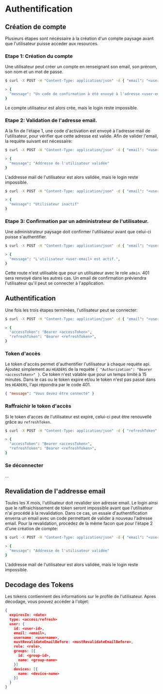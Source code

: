 # Authentification


## Création de compte

Plusieurs étapes sont nécéssaire à la création d'un compte paysage avant que l'utilisateur puisse acceder aux resources.

### Etape 1: Création du compte
Une utilisateur peut créer un compte en renseignant son email, son prénom, son nom et un mot de passe.
```sh
$ curl -X POST -H "Content-Type: application/json" -d { "email": "<user-email>", "firstName": "<user-firstname>", "lastName": "<user-lastname>", "password": "<user-password>"} https://api.paysage.dataesr.ovh/auth/signup

> {
  "message": "Un code de confirmation à été envoyé à l'adresse <user-email>"
}
```
Le compte utilisateur est alors crée, mais le login reste impossible.

### Etape 2: Validation de l'adresse email.
A la fin de l'étape 1, une code d'activation est envoyé à l'adresse mail de l'utilisateur, pour vérifier que cette adresse est valide.
Afin de valider l'email, la requète suivant est nécessaire:
```sh
$ curl -X POST -H "Content-Type: application/json" -d { "email": "<user-email>", "otp": "<user-otp>" } https://api.paysage.dataesr.ovh/auth/validate-email

> {
  "message": "Addresse de l'utilisateur validée"
}
```
L'addresse mail de l'utilisateur est alors validée, mais le login reste impossible.
```sh
$ curl -X POST -H "Content-Type: application/json" -d { "email": "<user-email>", "password": "<user-password>" } https://api.paysage.dataesr.ovh/auth/signin

> {
  "message": "Utilisateur inactif"
}
```

### Etape 3: Confirmation par un administrateur de l'utilisateur.

Une administrateur paysage doit confirmer l'utilisateur avant que celui-ci puisse s'authentifier.
```sh
$ curl -X POST -H "Content-Type: application/json" -d { "email": "<user-email>" } https://api.paysage.dataesr.ovh/auth/activate

> {
  "message": "L'utilisateur <user-email> est actif.",
}
```
Cette route n'est utilisable que pour un utilisateur avec le role `admin`. 401 sera renvoyé dans les autres cas.
Un email de confirmation préviendra l'utilisateur qu'il peut se connecter à l'application.

## Authentification

Une fois les trois étapes terminées, l'utilisateur peut se connecter:
```sh
$ curl -X POST -H "Content-Type: application/json" -d { "email": "<user-email>", "password": "<user-password>" } https://api.paysage.dataesr.ovh/auth/signin

> {
  "accessToken": "Bearer <accessToken>",
  "refreshToken": "Bearer <refreshToken>",
}
```
### Token d'accès

Le token d'accès permet d'authentifier l'utilisateur à chaque requète api.
Ajoutez simplement au `HEADERS` de la requète `{ "Authorization": "Bearer <accessToken>" }`. 
Ce token n'est valable que pour un temps limité à 15 minutes.
Dans le cas ou le token expire et/ou le token n'est pas passé dans les `HEADERS`, l'api répondra par le code 401.
```json
{ "message": "Vous devez être connecté" }
```
### Raffraichir le token d'accès

Si le token d'acces de l'utilisateur est expiré, celui-ci peut être renouvellé grâce au `refreshToken`.
```sh
$ curl -X POST -H "Content-Type: application/json" -d { "refreshToken": "<refreshToken>" } https://api.paysage.dataesr.ovh/auth/refresh-access-token

> {
  "accessToken": "Bearer <accessToken>",
  "refreshToken": "Bearer <refreshToken>",
}
```

### Se déconnecter

...

## Revalidation de l'addresse email
Toules les X mois, l'utilisateur doit revalider son adresse email.
Le login ainsi que le raffraichissement de token seront impossible avant que l'utilisateur n'ai procédé à la revalidation.
Dans ce cas, un essaie d'authentification enverra un email avec un code permettant de valider à nouveau l'adresse email.
Pour la revalidation, procédez de la même facon que pour l'étape 2 d'une création de compte:
```sh
$ curl -X POST -H "Content-Type: application/json" -d { "email": "<user-email>", "otp": "<user-otp>" } https://api.paysage.dataesr.ovh/auth/validate-email

> {
  "message": "Addresse de l'utilisateur validée"
}
```
L'addresse mail de l'utilisateur est alors validée, mais le login reste impossible.

## Decodage des Tokens
Les tokens contiennent des informations sur le profile de l'utilisateur. Apres décodage, vous pouvez accéder à l'objet:
```json
{
  expiresIn: <date>
  type: <access/refresh>
  user: {
    id: <user-id>,
    email: <email>,
    username: <username>,
    mustRevalidateEmailBefore: <mustRevalidateEmailBefore>,
    role: <role>,
    groups: [{
      id: <group-id>,
      name: <group-name>
    }]
    devices: [{
      name: <device-name>
    }]
  }
}
```


